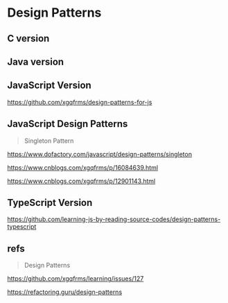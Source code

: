 # Design Patterns


## C version

## Java version

## JavaScript Version

https://github.com/xgqfrms/design-patterns-for-js

## JavaScript Design Patterns 

> Singleton Pattern

https://www.dofactory.com/javascript/design-patterns/singleton

https://www.cnblogs.com/xgqfrms/p/16084639.html

https://www.cnblogs.com/xgqfrms/p/12901143.html

## TypeScript Version

https://github.com/learning-js-by-reading-source-codes/design-patterns-typescript

## refs

> Design Patterns 

https://github.com/xgqfrms/learning/issues/127

https://refactoring.guru/design-patterns
